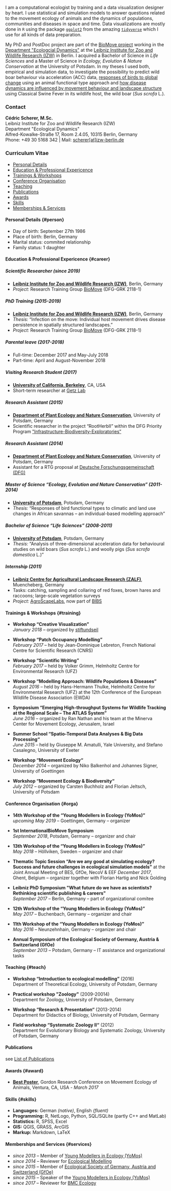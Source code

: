 I am a computational ecologist by training and a data visualization designer by heart. I use statistical and simulation models to answer questions related to the movement ecology of animals and the dynamics of populations, communities and diseases in space and time. Data visualizations are mostly done in `R` using the package [`ggplot2`](https://ggplot2.tidyverse.org/) from the amazing [`tidyverse`](https://www.tidyverse.org/) which I use for all kinds of data preparation.

My PhD and PostDoc project are part of the [BioMove project](https://www.biomove.org/) working in the [Department "Ecologcial Dynamics"](http://ecological-dynamics-izw.com) at the [Leibniz Institute for Zoo and Wildlife Research (IZW)](http://www.izw-berlin.de/welcome.html) in Berlin.
I acquired a Bachelor of Science in *Life Sciences* and a Master of Science in *Ecology, Evolution & Nature Conservation* at the University of Potsdam. In my theses I used both, empirical and simulation data, to investigate the possibility to predict wild boar behaviour via acceleration (ACC) data, [responses of birds to global change](https://doi.org/10.1016/j.ecolmodel.2015.07.005) using an animal functional type approach and [how disease dynamics are influenced by movement behaviour and landscape structure](https://www.biomove.org/biomove-team/phd-projects-2015-2018/p02/) using Classical Swine Fever in its wildlife host, the wild boar (*Sus scrofa* L.).  


### Contact

**Cédric Scherer, M.Sc.**  
Leibniz Institute for Zoo and Wildlife Research (IZW)  
Department "Ecological Dynamics"  
Alfred-Kowalke-Straße 17, Room 2.4.05, 10315 Berlin, Germany  
Phone: +49 30 5168 342 | Mail: <a href="mailto:scherer@izw-berlin.de">scherer[at]izw-berlin.de</a>


### Curriculum Vitae

* [Personal Details](#person)
* [Education & Professional Expericence](#career)
* [Trainings & Workshops](#training)
* [Conference Organisation](#orga)
* [Teaching](#teach)
* <a href="https://cedricscherer.netlify.com/top/pubs/">Publications</a>
* [Awards](#award)
* [Skills](#skills)
* [Memberships & Services](#services)

#### Personal Details {#person}

- Day of birth:	September 27th 1986
- Place of birth:	Berlin, Germany
- Marital status: commited relationship
- Family status: 1 daughter

#### Education & Professional Expericence {#career}

##### Scientific Researcher (since 2019)
- **[Leibniz Institute for Zoo and Wildlife Research (IZW)](http://www.izw-berlin.de/welcome.html)**, Berlin, Germany
- *Project:* Research Training Group [BioMove](https://www.biomove.org/) (DFG-GRK 2118-1)

##### PhD Training (2015-2019)
- **[Leibniz Institute for Zoo and Wildlife Research (IZW)](http://www.izw-berlin.de/welcome.html)**, Berlin, Germany
- *Thesis:* “Infection on the move: Individual host movement drives disease persistence in spatially structured landscapes.”
- *Project:* Research Training Group [BioMove](https://www.biomove.org/) (DFG-GRK 2118-1)

##### Parental leave (2017-2018)
- Full-time: December 2017 and May-July 2018
- Part-time: April and August-November 2018

##### Visiting Research Student (2017)
- **[University of California, Berkeley](https://www.berkeley.edu/)**, CA, USA
- Short-term researcher at [Getz Lab](https://nature.berkeley.edu/getzlab/)

##### Research Assistant (2015)
- **[Department of Plant Ecology and Nature Conservation](https://www.uni-potsdam.de/en/ibb-vegnat/index.html)**, University of Potsdam, Germany
- Scientific researcher in the project “RootHerbII” within the DFG Priority Program ["Infrastructure-Biodiversity-Exploratories”](http://www.biodiversity-exploratories.de/1/home/)

##### Research Assistant (2014)
- **[Department of Plant Ecology and Nature Conservation](https://www.uni-potsdam.de/en/ibb-vegnat/index.html)**, University of Potsdam, Germany
- Assistant for a RTG proposal at [Deutsche Forschungsgemeinschaft (DFG)](http://www.dfg.de/en/)

##### Master of Science “Ecology, Evolution and Nature Conservation” (2011-2014)
- **[University of Potsdam](http://www.uni-potsdam.de/en/)**, Potsdam, Germany
- *Thesis:* “Responses of bird functional types to climatic and land use changes in African savannas – an individual-based modelling approach”

##### Bachelor of Science “Life Sciences” (2008-2011)
- **[University of Potsdam](http://www.uni-potsdam.de/en/)**, Potsdam, Germany
- *Thesis:* “Analysis of three-dimensional acceleration data for behavioural studies on wild boars (*Sus scrofa* L.) and woolly pigs (*Sus scrofa domestica* L.)”

##### Internship (2011)
- **[Leibniz Centre for Agricultural Landscape Research (ZALF)](http://www.zalf.de/en/Pages/ZALF.aspx)**, Muencheberg, Germany
- Tasks: catching, sampling and collaring of red foxes, brown hares and raccoons; large-scale vegetation surveys
- *Project:* [AgroScapeLabs](https://www.bbib.org/scapelabs.html), now part of [BIBS](https://www.bbib.org/bibs-project.html)


#### Trainings & Workshops {#training}

- **Workshop “Creative Visualization”**  
  *January 2018* – organized by [stiftundseil](http://www.stiftundseil.de/?lang=de&page=125)

- **Workshop “Patch Occupancy Modelling”**  
  *February 2017* – held by Jean-Dominique Lebreton, French National Centre for Scientific Research (CNRS)

- **Workshop “Scientific Writing”**  
  *February 2017* – held by Volker Grimm, Helmholtz Centre for Environmental Research (UFZ)

- **Workshop “Modelling Approach: Wildlife Populations & Diseases”**  
  *August 2016* – held by Hans-Hermann Thulke, Helmholtz Centre for Environmental Research (UFZ) at the 12th Conference of the European Wildlife Disease Association (EWDA)

- **Symposium “Emerging High-throughput Systems for Wildlife Tracking at the Regional Scale – The ATLAS System”**  
  *June 2016* – organized by Ran Nathan and his team at the Minerva Center for Movement Ecology, Jerusalem, Israel

- **Summer School “Spatio-Temporal Data Analyses & Big Data Processing“**  
  *June 2015* – held by Giuseppe M. Amatulli, Yale University, and Stefano Casalegno, University of Exeter

- **Workshop “Movement Ecology“**  
  *December 2014* – organized by Niko Balkenhol and Johannes Signer, University of Goettingen

- **Workshop “Movement Ecology & Biodiversity“**  
  *July 2012* – organized by Carsten Buchholz and Florian Jeltsch, University of Potsdam


#### Conference Organisation {#orga}

- **14th Workshop of the “Young Modellers in Ecology (YoMos)”**  
  *upcoming May 2019* – Goettingen, Germany – organizer

- **1st InternationalBioMove Symposium**  
  *September 2018*, Potsdam, Germany – organizer and chair

- **13th Workshop of the “Young Modellers in Ecology (YoMos)”**  
  *May 2018* – Höllviken, Sweden – organizer and chair

- **Thematic Topic Session “Are we any good at simulating ecology? Success and future challenges in ecological simulation models”** at the Joint Annual Meeting of BES, GfOe, NecoV & EEF
  *December 2017*, Ghent, Belgium – organizer together with Florian Hartig and Nick Golding

- **Leibniz PhD Symposium "What future do we have as scientists? Rethinking scientific publishing & careers"**   
  *September 2017* – Berlin, Germany – part of organizational comitee

- **12th Workshop of the “Young Modellers in Ecology (YoMos)”**  
  *May 2017* – Buchenbach, Germany – organizer and chair

- **11th Workshop of the “Young Modellers in Ecology (YoMos)”**  
  *May 2016* – Neunzehnhain, Germany – organizer and chair

- **Annual Symposium of the Ecological Society of Germany, Austria & Switzerland (GfOe)**  
  *September 2013* – Potsdam, Germany – IT assistance and organizational tasks   


#### Teaching {#teach}

- **Workshop “Introduction to ecological modelling”** (2016)  
  Department of Theoretical Ecology, University of Potsdam, Germany

- **Practical workshop "Zoology"** (2009-20014)  
  Department for Zoology, University of Potsdam, Germany  

- **Workshop “Research & Presentation“** (2013-2014)  
  Department for Didactics of Biology, University of Potsdam, Germany  

- **Field workshop “Systematic Zoology II“** (2012)  
  Department for Evolutionary Biology and Systematic Zoology, University of Potsdam, Germany

#### Publications

see <a href="https://cedricscherer.netlify.com/top/pubs/">List of Publications</a>


#### Awards {#award}

- [**Best Poster**](https://doi.org/10.13140/RG.2.2.30777.47209), Gordon Research Conference on Movement Ecology of Animals, Ventura, CA, USA - *March 2017*


#### Skills {#skills}

- **Languages:** German *(native)*, English *(fluent)*
- **Programming:** R, NetLogo, Python, SQL/SQLite (partly C++ and MatLab)
- **Statistics:** R, SPSS, Excel
- **GIS:** QGIS, GRASS, ArcGIS
- **Markup:** Markdown, LaTeX


#### Memberships and Services {#services}

- *since 2013* – Member of [Young Modellers in Ecology (YoMos)](https://www.yomos.org)
- *since 2014* – Reviewer for [Ecological Modelling](https://eeslive.elsevier.com/ecomod/default.asp)
- *since 2015* – Member of [Ecological Society of Germany, Austria and Switzerland (GfOe)](http://www.gfoe.org/en)
- *since 2015* – Speaker of the [Young Modellers in Ecology (YoMos)](https://www.yomos.org)
- *since 2017* – Reviewer for [BMC Ecology](https://bmcecol.biomedcentral.com/)
